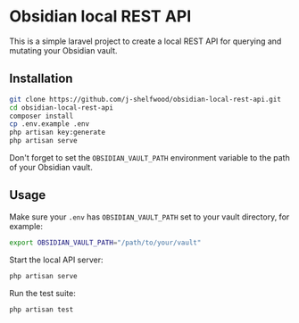 # Obsidian local REST API

This is a simple laravel project to create a local REST API for querying and mutating your Obsidian vault.

## Installation

```bash
git clone https://github.com/j-shelfwood/obsidian-local-rest-api.git
cd obsidian-local-rest-api
composer install
cp .env.example .env
php artisan key:generate
php artisan serve
```

Don't forget to set the `OBSIDIAN_VAULT_PATH` environment variable to the path of your Obsidian vault.

## Usage

Make sure your `.env` has `OBSIDIAN_VAULT_PATH` set to your vault directory, for example:

```bash
export OBSIDIAN_VAULT_PATH="/path/to/your/vault"
```

Start the local API server:

```bash
php artisan serve
```

Run the test suite:

```bash
php artisan test
```
